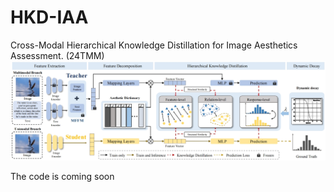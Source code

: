 # HKD-IAA
Cross-Modal Hierarchical Knowledge Distillation for Image Aesthetics Assessment. (24TMM)
![img](Method.png)

The code is coming soon



